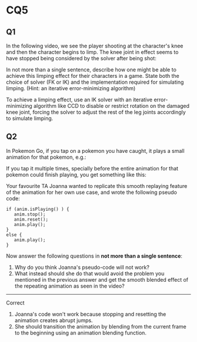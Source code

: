 # CQ5

## Q1

In the following video, we see the player shooting at the character's knee and then the character begins to limp. The knee joint in effect seems to have stopped being considered by the solver after being shot:

In not more than a single sentence, describe how one might be able to achieve this limping effect for their characters in a game. State both the choice of solver (FK or IK) and the implementation required for simulating limping. (Hint: an iterative error-minimizing algorithm)

To achieve a limping effect, use an IK solver with an iterative error-minimizing algorithm like CCD to disable or restrict rotation on the damaged knee joint, forcing the solver to adjust the rest of the leg joints accordingly to simulate limping.

## Q2

In Pokemon Go, if you tap on a pokemon you have caught, it plays a small animation for that pokemon, e.g.:

If you tap it multiple times, specially before the entire animation for that pokemon could finish playing, you get something like this:

Your favourite TA Joanna wanted to replicate this smooth replaying feature of the animation for her own use case, and wrote the following pseudo code:

```
if (anim.isPlaying() ) {
   anim.stop();
   anim.reset();
   anim.play();
}
else {
   anim.play();
}
```

Now answer the following questions in **not more than a single sentence**:

1. Why do you think Joanna's pseudo-code will not work?
2. What instead should she do that would avoid the problem you mentioned in the previous answer and get the smooth blended effect of the repeating animation as seen in the video?

----

Correct

1. Joanna's code won't work because stopping and resetting the animation creates abrupt jumps.  
2. She should transition the animation by blending from the current frame to the beginning using an animation blending function.